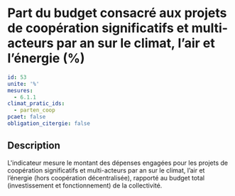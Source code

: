 # Part du budget consacré aux projets de coopération significatifs et multi-acteurs par an sur le climat, l’air et l’énergie (%)
```yaml
id: 53
unite: '%'
mesures:
  - 6.1.1
climat_pratic_ids:
  - parten_coop
pcaet: false
obligation_citergie: false
```
## Description
L'indicateur mesure le montant des dépenses engagées pour les projets de coopération significatifs et multi-acteurs par an sur le climat, l’air et l’énergie (hors coopération décentralisée), rapporté au budget total (investissement et fonctionnement) de la collectivité.


